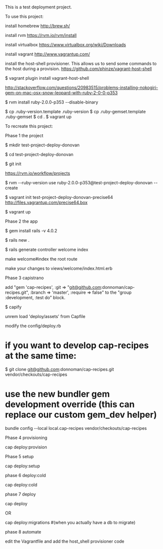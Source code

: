 This is a test deployment project.

To use this project:

  install homebrew http://brew.sh/

  install rvm https://rvm.io/rvm/install

  install virtualbox  https://www.virtualbox.org/wiki/Downloads

  install vagrant http://www.vagrantup.com/

  install the host-shell provisioner. This allows us to send some commands to the host during a provision. https://github.com/phinze/vagrant-host-shell

  $ vagrant plugin install vagrant-host-shell

  http://stackoverflow.com/questions/20983515/problems-installing-nokogiri-gem-on-mac-osx-snow-leopard-with-ruby-2-0-0-p353

  $ rvm install ruby-2.0.0-p353 --disable-binary

  $ cp .ruby-version.template .ruby-version
  $ cp .ruby-gemset.template .ruby-gemset
  $ cd .
  $ vagrant up

To recreate this project:

Phase 1 the project

  $ mkdir test-project-deploy-donovan

  $ cd test-project-deploy-donovan

  $ git init

  https://rvm.io/workflow/projects

  $ rvm --ruby-version use ruby-2.0.0-p353@test-project-deploy-donovan --create

  $ vagrant init test-project-deploy-donovan-precise64 http://files.vagrantup.com/precise64.box

  $ vagrant up


Phase 2 the app

  $ gem install rails -v 4.0.2

  $ rails new .

  $ rails generate controller welcome index

  make welcome#index the root route

  make your changes to views/welcome/index.html.erb

Phase 3 capistrano

  add "gem 'cap-recipes', :git => "git@github.com:donnoman/cap-recipes.git", :branch => 'master', :require => false" to the "group :development, :test do" block.

  $ capify

  unrem load 'deploy/assets' from Capfile

  modify the config/deploy.rb

  # if you want to develop cap-recipes at the same time:

  $ git clone git@github.com:donnoman/cap-recipes.git vendor/checkouts/cap-recipes

  # use the new bundler gem development override (this can replace our custom gem_dev helper)

  bundle config --local local.cap-recipes vendor/checkouts/cap-recipes

Phase 4 provisioning

  cap deploy:provision

Phase 5 setup

  cap deploy:setup

phase 6 deploy:cold

  cap deploy:cold

phase 7 deploy

  cap deploy

  OR

  cap deploy:migrations #(when you actually have a db to migrate)

phase 8 automate

  edit the Vagrantfile and add the host_shell provisioner code






